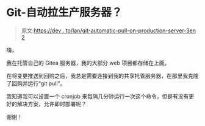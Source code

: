 # Git-自动拉生产服务器？

> 原文:[https://dev . to/Ian/git-automatic-pull-on-production-server-3en 2](https://dev.to/ian/git-automatic-pull-on-production-server-3en2)

嗨，

我在托管自己的 Gitea 服务器，我的大部分 web 项目都存储在上面。

在将变更推送到回购之后，我总是需要连接到我的共享托管服务器，在那里我克隆了回购并运行“git pull”。

我知道我可以设置一个 cronjob 来每隔几分钟运行一次这个命令，但是有没有更好的解决方案，允许即时部署呢？

谢谢！